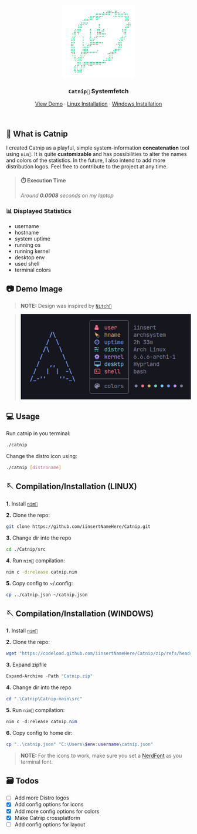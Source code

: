 <br />
<div align="center">
  <a href="https://github.com/iinsertNameHere/Catnip">
    <img src="image/logo.png" alt="Logo" width="200" height="200">
  </a>

<h3 align="center"><code>Catnip🌿</code> Systemfetch</h3>
  <p align="center">
    <a href="#-demo-image">View Demo</a>
    ·
    <a href="#-compilationinstallation-linux">Linux Installation</a>
    ·
    <a href="#-compilationinstallation-windows">Windows Installation</a>
  </p>
</div>
<br>

## 🌿 What is Catnip
I created Catnip as a playful, simple system-information **concatenation** tool using `nim👑`. It is quite **customizable** and has possibilities to alter the names and colors of the statistics. In the future, I also intend to add more distribution logos. Feel free to contribute to the project at any time.

> #### ⏱️ Execution Time 
> *Around **0.0008** seconds on my laptop*

### 📊 Displayed Statistics
- username
- hostname
- system uptime
- running os
- running kernel
- desktop env
- used shell
- terminal colors

## 📷 Demo Image
>**NOTE:** Design was inspired by <code><a href="https://github.com/ssleert/nitch">Nitch👑</a></code>

> <img width=500 src="image/demo.png">

## 💻 Usage
Run catnip in you terminal:
```bash
./catnip
```

Change the distro icon using:
```bash
./catnip [distroname]
```


## 🪡 Compilation/Installation (LINUX)
**1.** Install <a href="https://nim-lang.org/install.html">`nim👑`</a>

**2.** Clone the repo:
```bash
git clone https://github.com/iinsertNameHere/Catnip.git
```
**3.** Change dir into the repo
```bash
cd ./Catnip/src
```

**4.** Run `nim👑` compilation:
```bash
nim c -d:release catnip.nim
```

**5.** Copy config to ~/.config:
```bash
cp ../catnip.json ~/catnip.json
```
## 🪡 Compilation/Installation (WINDOWS)
**1.** Install <a href="https://nim-lang.org/install.html">`nim👑`</a>

**2.** Clone the repo:
```powershell
wget "https://codeload.github.com/iinsertNameHere/Catnip/zip/refs/heads/main" -outfile "Catnip.zip" 
```

**3.** Expand zipfile
```powershell
Expand-Archive -Path "Catnip.zip"
```

**4.** Change dir into the repo
```powershell
cd ".\Catnip\Catnip-main\src"
```

**5.** Run `nim👑` compilation:
```powershell
nim c -d:release catnip.nim
```

**6.** Copy config to home dir:
```powershell
cp "..\catnip.json" "C:\Users\$env:username\catnip.json"
```

> **NOTE:** For the icons to work, make sure you set a [NerdFont](https://www.nerdfonts.com/) as you terminal font.

## 🗃️ Todos
- [ ] Add more Distro logos
- [X] Add config options for icons
- [X] Add more config options for colors
- [X] Make Catnip crossplatform
- [ ] Add config options for layout
